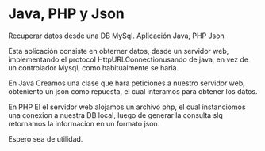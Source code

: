 Java, PHP y Json
================

Recuperar datos desde una DB MySql. Aplicación Java, PHP Json

Esta aplicación consiste en obterner datos, desde un servidor web, 
implementando el protocol HttpURLConnectionusando de java, en vez de un controlador Mysql, como habitualmente se haria.

En Java
Creamos una clase que hara peticiones a nuestro servidor web, obteniento un json como repuesta, el cual interamos para obtener los datos.

En PHP
El el servidor web alojamos un archivo php, el cual instanciomos una conexion a nuestra DB local,
luego de generar la consulta slq retornamos la informacion en un formato json.

Espero sea de utilidad.
